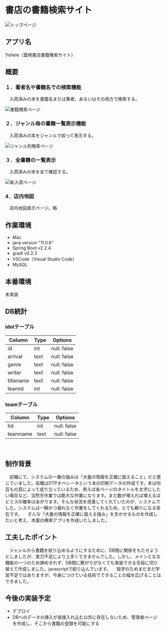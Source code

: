# 書店の書籍検索サイト
![トップページ](https://lh3.googleusercontent.com/LqCKCYp339R4mto_1WY2_lFdBGDGutXxdV6W_x7KbWLTl-ZQpsHyBt995WzIh2MpJPP23A0pBeMJ2OTnVKF4zllrAqKoc6_-3h-_l18vEP5UIhj6Zow=w1280)

## アプリ名
Yohele（葉柄書店書籍検索サイト）

## 概要

### １．著者名や書籍名での検索機能
　入荷済みの本を書籍名または筆者、あるいはその両方で検索する。
  
![書籍検索ページ](https://lh6.googleusercontent.com/SG5nrUxLTIwn3z4vs0L7Wue52vvgBPdGHg-9PcRfrx0DZzElu15wi7BwlTiwtmdAvaO4S60jHPqrFNBwSgIElYRIt4ZaYqdqix4uaIZbBaA4OEtX44Ow=w1280)


### ２．ジャンル毎の書籍一覧表示機能
　入荷済みの本をジャンルで絞って表示する。
  
![ジャンル別検索ページ](https://lh5.googleusercontent.com/aYy8wKHCimD36f9J9HRMACF6NiPSBk-ftOctitIbpUQBInnegjC_qaN0ehOa881XkWYP4-pApp2LUGvdNjAGQI-zSRWxxB7kwHLC03Q3_Ajm_SGAmg=w1280)


### ３．全書籍の一覧表示
　入荷済みの本を全て確認する。

![新入荷ページ](https://lh5.googleusercontent.com/XQOJmY_VJqx0SRnRMIPPAG6jb_2f6auSsWtAhUEZHJ1hQGeztCwaxUiGkvEj-dothpSwonWF3PFks_cw-7siNzkASs9-4duXe2loot5SyUYoMuHu6VM=w1280)


### 4．店内地図
　店内地図表示ページ。略



## 作業環境

* Mac
* java version "11.0.6"
* Spring Boot v2.2.4
* gradl v0.2.3
* VSCode（Visual Studio Code）
* MySQL

## 本番環境
未実装

## DB統計
### idolテーブル
|Column|Type|Options|
|------|----|-------|
|id|int|null: false|
|arrival|text|null: false|
|genre|text|null: false|
|writer|text|null: false|
|titlename|text|null: false|
|teamid|int|null: false|

### teamテーブル
|Column|Type|Options|
|------|----|-------|
|tid|int|null: false|
|teamname|text|null: false|



　
## 制作背景
　前職にて、システムの一番の強みは「大量の情報を正確に扱えること」だと感じていました。前職はDTPオペレータという本の印刷データの作成です。本は何百もの頁によって成り立っているため、例えば各ページのタイトルを太字にしたい場合など、当然手作業では膨大な作業になります。また数が増えれば増えるほどミスの確率はあがります。そんな状況を改善してくれていたのが、システムでした。システムは一瞬かつ漏れなく作業をしてくれるため、とても頼りになる存在です。
　そんな「大量の情報を正確に扱える強み」を生かせるものを作成したいと考え、本屋の検索アプリを作成いたしました。

## 工夫したポイント
　ジャンルから書籍を絞り込めるようにするために、DB間に関係をもたせようとしましたが、実力不足により上手くできませんでした。しかし、メインとなる機能の一つのため諦めきれず、DB間に繋がりがなくても実装できる手段に切り替えて作成しました。javascriptで絞り込んでいます。
　独学のためまだまだ学習不足ではありますが、今身につけている技術でできることの幅を広げることはできました。


## 今後の実装予定
* デプロイ
* DBへのデータの挿入が直接入れ込む以外に存在しないため、管理者ページを作成し、そこから書籍の登録を可能にする
